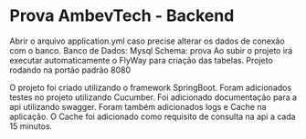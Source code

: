 # Prova AmbevTech - Backend

Abrir o arquivo application.yml caso precise alterar os dados de conexão com o banco.
Banco de Dados: Mysql
Schema: prova
Ao subir o projeto irá executar automaticamente o FlyWay para criação das tabelas.
Projeto rodando na portão padrão 8080

O projeto foi criado utilizando o framework SpringBoot.
Foram adicionados testes no projeto utilizando Cucumber.
Foi adicionado documentação para a api utilizando swagger.
Foram também adicionados logs e Cache na aplicação.
O Cache foi adicionado como requisito de consulta na api a cada 15 minutos.